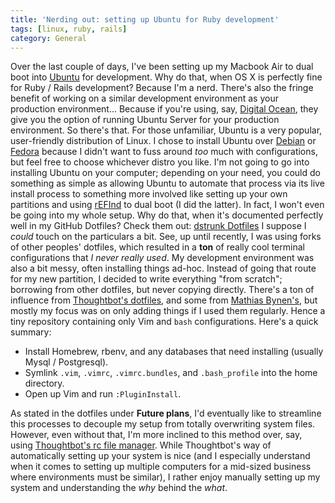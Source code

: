 ```yaml
---
title: 'Nerding out: setting up Ubuntu for Ruby development'
tags: [linux, ruby, rails]
category: General
---
```


Over the last couple of days, I've been setting up my Macbook Air to dual boot into [Ubuntu](http://www.ubuntu.com/) for development. Why do that, when OS X is perfectly fine for Ruby / Rails development? Because I'm a nerd. There's also the fringe benefit of working on a similar development environment as your production environment... Because if you're using, say, [Digital Ocean](https://www.digitalocean.com/), they give you the option of running Ubuntu Server for your production environment. So there's that. For those unfamiliar, Ubuntu is a very popular, user-friendly distribution of Linux. I chose to install Ubuntu over [Debian](https://www.debian.org/) or [Fedora](http://fedoraproject.org/) because I didn't want to fuss around *too* much with configurations, but feel free to choose whichever distro you like. I'm not going to go into installing Ubuntu on your computer; depending on your need, you could do something as simple as allowing Ubuntu to automate that process via its live install process to something more involved like setting up your own partitions and using [rEFInd](http://www.rodsbooks.com/refind/) to dual boot (I did the latter). In fact, I won't even be going into my whole setup. Why do that, when it's documented perfectly well in my GitHub Dotfiles? Check them out: [dstrunk Dotfiles](https://github.com/dstrunk/dotfiles) I suppose I *could* touch on the particulars a bit. See, up until recently, I was using forks of other peoples' dotfiles, which resulted in a **ton** of really cool terminal configurations that *I never really used*. My development environment was also a bit messy, often installing things ad-hoc. Instead of going that route for my new partition, I decided to write everything "from scratch"; borrowing from other dotfiles, but never copying directly. There's a ton of influence from [Thoughtbot's dotfiles](https://github.com/thoughtbot/dotfiles), and some from [Mathias Bynen's](https://github.com/mathiasbynens/dotfiles/), but mostly my focus was on only adding things if I used them regularly. Hence a tiny repository containing only Vim and `bash` configurations. Here's a quick summary:

- Install Homebrew, rbenv, and any databases that need installing (usually Mysql / Postgresql).
- Symlink `.vim`, `.vimrc`, `.vimrc.bundles`, and `.bash_profile` into the home directory.
- Open up Vim and run `:PluginInstall`.

As stated in the dotfiles under **Future plans**, I'd eventually like to streamline this processes to decouple my setup from totally overwriting system files. However, even without that, I'm more inclined to this method over, say, using [Thoughtbot's rc file manager](http://robots.thoughtbot.com/rcm-for-rc-files-in-dotfiles-repos). While Thoughtbot's way of automatically setting up your system is nice (and I especially understand when it comes to setting up multiple computers for a mid-sized business where environments must be similar), I rather enjoy manually setting up my system and understanding the *why* behind the *what*.
